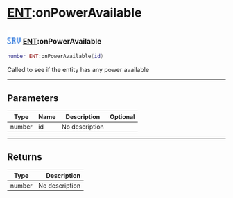 # [ENT](../ent/README.md):onPowerAvailable

### <img src="../../.gitbook/assets/server.png" width="32" height="32" /> [ENT](../ent/README.md):onPowerAvailable

```lua
number ENT:onPowerAvailable(id)
```

Called to see if the entity has any power available<br>

-----------------
## Parameters

| Type   | Name | Description | Optional |
| ------ | ---- | ----------- | -------: |
| number | id | No description |   |

-----------------
## Returns

| Type   | Description |
| ------ | ----------: |
| number | No description |
